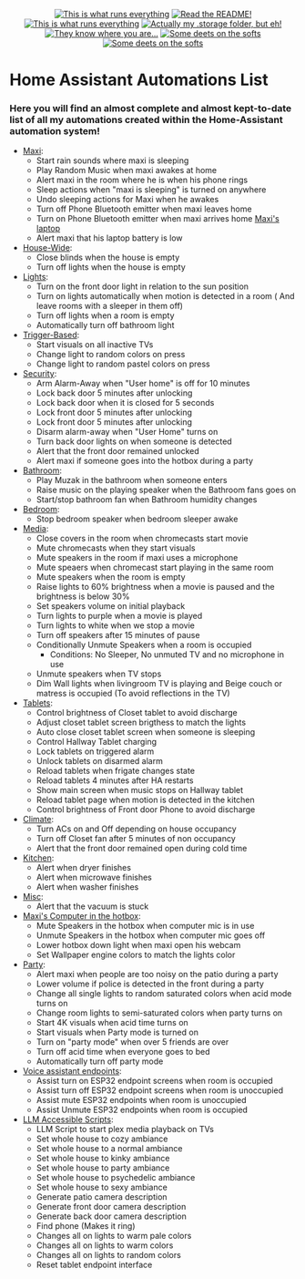 
<p align="center">
<a href="/documentation/hardware.md"><img src="https://img.shields.io/badge/Hardware%20Specifications-purple" alt="This is what runs everything"></a> <a href="/node-red/"><img src="https://img.shields.io/badge/Nodered%20Flows-red" alt="Read the README!"></a> 
<a href="/documentation/zigbee.md"><img src="https://img.shields.io/badge/Zigbee%20Devices-green" alt="This is what runs everything"></a>  <a href="/.storage/"><img src="https://img.shields.io/badge/Lovelace%20Interfaces-orange" alt="Actually my .storage folder, but eh!"></a>
<a href="/documentation/indoor_localization.md"><img src="https://img.shields.io/badge/Indoor%20Localization-blue" alt="They know where you are..."></a> 
<a href="/documentation/software.md"><img src="https://img.shields.io/badge/Software%20Usage-cyan" alt="Some deets on the softs"></a> <a href="/documentation/wifi.md"><img src="https://img.shields.io/badge/Networking-violet" alt="Some deets on the softs"></a> <br></p></p>


# Home Assistant Automations List

### Here you will find an almost complete and almost kept-to-date list of all my automations created within the Home-Assistant automation system!

  

<p  align="center">  <a  href="/automations.yaml><img  src="https://img.shields.io/badge/Automations-purple"  alt="The automations!"></p> 

- [Maxi](/automations.yaml):
   - Start rain sounds where maxi is sleeping
   - Play Random Music when maxi awakes at home
   - Alert maxi in the room where he is when his phone rings
   - Sleep actions when "maxi is sleeping" is turned on anywhere
   - Undo sleeping actions for Maxi when he awakes
   - Turn off Phone Bluetooth emitter when maxi leaves home
   - Turn on Phone Bluetooth emitter when maxi arrives home
  [Maxi's laptop](/automations.yaml)
   - Alert maxi that his laptop battery is low
- [House-Wide](/automations.yaml):
   - Close blinds when the house is empty
   - Turn off lights when the house is empty
- [Lights](/automations.yaml):
   - Turn on the front door light in relation to the sun position
   - Turn on lights automatically when motion is detected in a room ( And leave rooms with a sleeper in them off)
   - Turn off lights when a room is empty
   - Automatically turn off bathroom light
- [Trigger-Based](/automations.yaml):
   - Start visuals on all inactive TVs
   - Change light to random colors on press
   - Change light to random pastel colors on press
- [Security](/automations.yaml):
   - Arm Alarm-Away when "User home" is off for 10 minutes
   - Lock back door 5 minutes after unlocking
   - Lock back door when it is closed for 5 seconds
   - Lock front door 5 minutes after unlocking
   - Lock front door 5 minutes after unlocking
   - Disarm alarm-away when "User Home" turns on
   - Turn back door lights on when someone is detected
   - Alert that the front door remained unlocked
   - Alert maxi if someone goes into the hotbox during a party
- [Bathroom](/automations.yaml):
   - Play Muzak in the bathroom when someone enters
   - Raise music on the playing speaker when the Bathroom fans goes on
   - Start/stop bathroom fan when Bathroom humidity changes
- [Bedroom](/automations.yaml):
   - Stop bedroom speaker when bedroom sleeper awake
- [Media](/automations.yaml):
   - Close covers in the room when chromecasts start movie
   - Mute chromecasts when they start visuals
   - Mute speakers in the room if maxi uses a microphone
   - Mute speaers when chromecast start playing in the same room
   - Mute speakers when the room is empty
   - Raise lights to 60% brightness when a movie is paused and the brightness is below 30%
   - Set speakers volume on initial playback
   - Turn lights to purple when a movie is played
   - Turn lights to white when we stop a movie
   - Turn off speakers after 15 minutes of pause
   - Conditionally Unmute Speakers when a room is occupied
     - Conditions: No Sleeper, No unmuted TV and no microphone in use
   - Unmute speakers when TV stops
   - Dim Wall lights when livingroom TV is playing and Beige couch or matress is occupied (To avoid reflections in the TV)
- [Tablets](/automations.yaml):
   - Control brightness of Closet tablet to avoid discharge
   - Adjust closet tablet screen brigthess to match the lights
   - Auto close closet tablet screen when someone is sleeping
   - Control Hallway Tablet charging
   - Lock tablets on triggered alarm
   - Unlock tablets on disarmed alarm
   - Reload tablets when frigate changes state
   - Reload tablets 4 minutes after HA restarts
   - Show main screen when music stops on Hallway tablet
   - Reload tablet page when motion is detected in the kitchen
   - Control brightness of Front door Phone to avoid discharge
- [Climate](/automations.yaml):
   - Turn ACs on and Off depending on house occupancy
   - Turn off Closet fan after 5 minutes of non occupancy
   - Alert that the front door remained open during cold time
- [Kitchen](/automations.yaml):
  - Alert when dryer finishes 
  - Alert when microwave finishes 
  - Alert when washer finishes 
- [Misc](/automations.yaml):
  - Alert that the vacuum is stuck
- [Maxi's Computer in the hotbox](/automations.yaml):
  - Mute Speakers in the hotbox when computer mic is in use
  - Unmute Speakers in the hotbox when computer mic goes off
  - Lower hotbox down light when maxi open his webcam
  - Set Wallpaper engine colors to match the lights color
- [Party](/automations.yaml):
  - Alert maxi when people are too noisy on the patio during a party
  - Lower volume if police is detected in the front during a party
  - Change all single lights to random saturated colors when acid mode turns on
  - Change room lights to semi-saturated colors when party turns on
  - Start 4K visuals when acid time turns on
  - Start visuals when Party mode is turned on
  - Turn on "party mode" when over 5 friends are over
  - Turn off acid time when everyone goes to bed
  - Automatically turn off party mode
- [Voice assistant endpoints](/automations.yaml):
  - Assist turn on ESP32 endpoint screens when room is occupied
  - Assist turn off ESP32 endpoint screens when room is unoccupied
  - Assist mute ESP32 endpoints when room is unoccupied
  - Assist Unmute ESP32 endpoints when room is occupied
- [LLM Accessible Scripts](/scripts.yaml):
  - LLM Script to start plex media playback on TVs
  - Set whole house to cozy ambiance
  - Set whole house to a normal ambiance
  - Set whole house to kinky ambiance
  - Set whole house to party ambiance
  - Set whole house to psychedelic ambiance
  - Set whole house to sexy ambiance
  - Generate patio camera description
  - Generate front door camera description
  - Generate back door camera description
  - Find phone (Makes it ring)
  - Changes all on lights to warm pale colors
  - Changes all on lights to warm colors
  - Changes all on lights to random colors
  - Reset tablet endpoint interface





